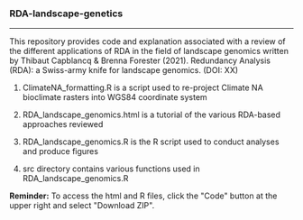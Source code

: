 ### RDA-landscape-genetics
-------------------

This repository provides code and explanation associated with a review of the different applications of RDA in the field of landscape genomics written by Thibaut Capblancq & Brenna Forester (2021). Redundancy Analysis (RDA): a Swiss-army knife for landscape genomics. (DOI: XX)

1. ClimateNA_formatting.R is a script used to re-project Climate NA bioclimate rasters into WGS84 coordinate system

2. RDA_landscape_genomics.html is a tutorial of the various RDA-based approaches reviewed

3. RDA_landscape_genomics.R is the R script used to conduct analyses and produce figures

4. src directory contains various functions used in RDA_landscape_genomics.R

**Reminder:** To access the html and R files, click the "Code" button at the upper right and select "Download ZIP".
